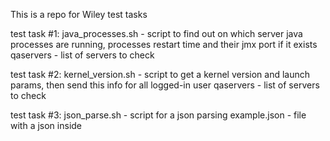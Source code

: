 This is a repo for Wiley test tasks

test task #1:
java_processes.sh - script to find out on which server java processes are running, processes restart time and their jmx port if it exists
qaservers - list of servers to check

test task #2:
kernel_version.sh - script to get a kernel version and launch params, then send this info for all logged-in user
qaservers - list of servers to check

test task #3:
json_parse.sh - script for a json parsing
example.json - file with a json inside
